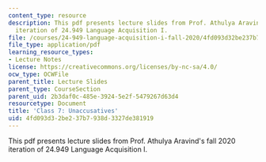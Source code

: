 ```yaml
---
content_type: resource
description: This pdf presents lecture slides from Prof. Athulya Aravind's fall 2020
  iteration of 24.949 Language Acquisition I.
file: /courses/24-949-language-acquisition-i-fall-2020/4fd093d32be237b7938d3327de381919_MIT24_949f20_lec7.pdf
file_type: application/pdf
learning_resource_types:
- Lecture Notes
license: https://creativecommons.org/licenses/by-nc-sa/4.0/
ocw_type: OCWFile
parent_title: Lecture Slides
parent_type: CourseSection
parent_uid: 2b3daf0c-485e-3924-5e2f-5479267d63d4
resourcetype: Document
title: 'Class 7: Unaccusatives'
uid: 4fd093d3-2be2-37b7-938d-3327de381919
---
```

This pdf presents lecture slides from Prof. Athulya Aravind's fall 2020 iteration of 24.949 Language Acquisition I.